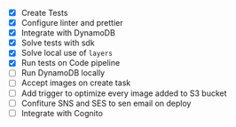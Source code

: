 -   [x] Create Tests
-   [x] Configure linter and prettier
-   [x] Integrate with DynamoDB
-   [x] Solve tests with sdk
-   [x] Solve local use of `layers`
-   [x] Run tests on Code pipeline
-   [ ] Run DynamoDB locally
-   [ ] Accept images on create task
-   [ ] Add trigger to optimize every image added to S3 bucket
-   [ ] Confiture SNS and SES to sen email on deploy
-   [ ] Integrate with Cognito
